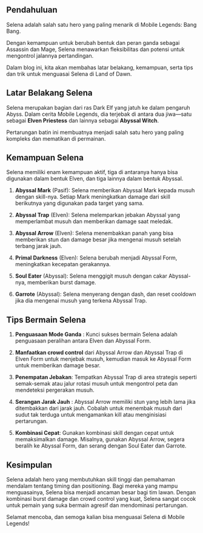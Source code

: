 ## Pendahuluan
Selena adalah salah satu hero yang paling menarik di Mobile Legends: Bang Bang. 

Dengan kemampuan untuk berubah bentuk dan peran ganda sebagai Assassin dan Mage, Selena menawarkan fleksibilitas dan potensi untuk mengontrol jalannya pertandingan. 

Dalam blog ini, kita akan membahas latar belakang, kemampuan, serta tips dan trik untuk menguasai Selena di Land of Dawn.
## Latar Belakang Selena
Selena merupakan bagian dari ras Dark Elf yang jatuh ke dalam pengaruh Abyss. Dalam cerita Mobile Legends, dia terjebak di antara dua jiwa—satu sebagai **Elven Priestess** dan lainnya sebagai **Abyssal Witch**. 

Pertarungan batin ini membuatnya menjadi salah satu hero yang paling kompleks dan mematikan di permainan.
## Kemampuan Selena
Selena memiliki enam kemampuan aktif, tiga di antaranya hanya bisa digunakan dalam bentuk Elven, dan tiga lainnya dalam bentuk Abyssal.

1. **Abyssal Mark** (Pasif): Selena memberikan Abyssal Mark kepada musuh dengan skill-nya. Setiap Mark meningkatkan damage dari skill berikutnya yang digunakan pada target yang sama.

2. **Abyssal Trap** (Elven): Selena melemparkan jebakan Abyssal yang memperlambat musuh dan memberikan damage saat meledak.

3. **Abyssal Arrow** (Elven): Selena menembakkan panah yang bisa memberikan stun dan damage besar jika mengenai musuh setelah terbang jarak jauh.

4. **Primal Darkness** (Elven): Selena berubah menjadi Abyssal Form, meningkatkan kecepatan gerakannya.

5. **Soul Eater** (Abyssal): Selena menggigit musuh dengan cakar Abyssal-nya, memberikan burst damage.

6. **Garrote** (Abyssal): Selena menyerang dengan dash, dan reset cooldown jika dia mengenai musuh yang terkena Abyssal Trap.

## Tips Bermain Selena
1. **Penguasaan Mode Ganda** : Kunci sukses bermain Selena adalah penguasaan peralihan antara Elven dan Abyssal Form. 

2. **Manfaatkan crowd control** dari Abyssal Arrow dan Abyssal Trap di Elven Form untuk menjebak musuh, kemudian masuk ke Abyssal Form untuk memberikan damage besar.

3. **Penempatan Jebakan**: Tempatkan Abyssal Trap di area strategis seperti semak-semak atau jalur rotasi musuh untuk mengontrol peta dan mendeteksi pergerakan musuh.

4. **Serangan Jarak Jauh** : Abyssal Arrow memiliki stun yang lebih lama jika ditembakkan dari jarak jauh. Cobalah untuk menembak musuh dari sudut tak terduga untuk mengamankan kill atau menginisiasi pertarungan.
 
5. **Kombinasi Cepat**: Gunakan kombinasi skill dengan cepat untuk memaksimalkan damage. Misalnya, gunakan Abyssal Arrow, segera beralih ke Abyssal Form, dan serang dengan Soul Eater dan Garrote.

## Kesimpulan
Selena adalah hero yang membutuhkan skill tinggi dan pemahaman mendalam tentang timing dan positioning. 
Bagi mereka yang mampu menguasainya, Selena bisa menjadi ancaman besar bagi tim lawan. 
Dengan kombinasi burst damage dan crowd control yang kuat, Selena sangat cocok untuk pemain yang suka bermain agresif dan mendominasi pertarungan.

Selamat mencoba, dan semoga kalian bisa menguasai Selena di Mobile Legends!